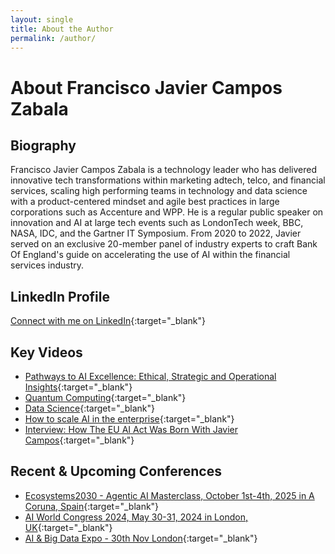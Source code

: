 ```yaml
---
layout: single
title: About the Author
permalink: /author/
---
```


# About Francisco Javier Campos Zabala

## Biography
Francisco Javier Campos Zabala is a technology leader who has delivered innovative tech transformations within marketing adtech, telco, and financial services, scaling high performing teams in technology and data science with a product-centered mindset and agile best practices in large corporations such as Accenture and WPP. He is a regular public speaker on innovation and AI at large tech events such as LondonTech week, BBC, NASA, IDC, and the Gartner IT Symposium. From 2020 to 2022, Javier served on an exclusive 20-member panel of industry experts to craft Bank Of England's guide on accelerating the use of AI within the financial services industry.

## LinkedIn Profile
[Connect with me on LinkedIn](https://www.linkedin.com/in/camposjavier/){:target="_blank"}

## Key Videos
- [Pathways to AI Excellence: Ethical, Strategic and Operational Insights](https://www.webio.com/podcasts/ai-adoption-ai-ethics-data){:target="_blank"}
- [Quantum Computing](https://www.youtube.com/watch?v=oSi7T8AF3-s){:target="_blank"}
- [Data Science](https://www.youtube.com/watch?v=xKfAsf8oA_c){:target="_blank"}
- [How to scale AI in the enterprise](https://www.youtube.com/watch?v=PugJu44y0_A){:target="_blank"}
- [Interview: How The EU AI Act Was Born With Javier Campos](https://www.youtube.com/watch?v=FcdbhVtvYjY){:target="_blank"}

## Recent & Upcoming Conferences
- [Ecosystems2030 - Agentic AI Masterclass,  October 1st-4th, 2025 in A Coruna, Spain](https://ecosystems2030.com/agentic-ai-masterclass/){:target="_blank"}
- [AI World Congress 2024,  May 30-31, 2024 in London, UK](https://aiconference.london/agenda/){:target="_blank"} 
- [AI & Big Data Expo - 30th Nov London](https://www.ai-expo.net/global/speaker/javier-campos/){:target="_blank"}
